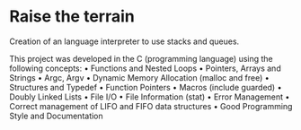 # Raise the terrain

Creation of an language interpreter to use stacks and queues.

This project was developed in the C (programming language) using the following concepts:
• Functions and Nested Loops
• Pointers, Arrays and Strings
• Argc, Argv
• Dynamic Memory Allocation (malloc and free)
• Structures and Typedef
• Function Pointers
• Macros (include guarded)
• Doubly Linked Lists
• File I/O
• File Information (stat)
• Error Management
• Correct management of LIFO and FIFO data structures
• Good Programming Style and Documentation
